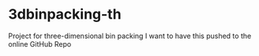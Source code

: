 # 3dbinpacking-th
Project for three-dimensional bin packing
I want to have this pushed to the online GitHub Repo

